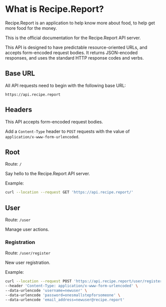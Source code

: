 # What is Recipe.Report?  

Recipe.Report is an application to help know more about food, to help get more food for the money.  

This is the official documentation for the Recipe.Report API server.  

This API is designed to have predictable resource-oriented URLs, and accepts form-encoded request bodies. It returns JSON-encoded responses, and uses the standard HTTP response codes and verbs.

## Base URL  

All API requests need to begin with the following base URL:  

```
https://api.recipe.report
```

## Headers  

This API accepts form-encoded request bodies.  

Add a `Content-Type` header to `POST` requests with the value of `application/x-www-form-urlencoded`.  

## Root  

Route: `/`  

Say hello to the Recipe.Report API server.  

Example:  

```bash
curl --location --request GET 'https://api.recipe.report/'
```

## User  

Route: `/user`  

Manage user actions.  

### Registration  

Route: `/user/register`  

New user registration.  

Example:   

```bash
curl --location --request POST 'https://api.recipe.report/user/register' \
--header 'Content-Type: application/x-www-form-urlencoded' \
--data-urlencode 'username=newuser' \
--data-urlencode 'password=onesmallstepforsomeone' \
--data-urlencode 'email_address=newuser@recipe.report'
```

